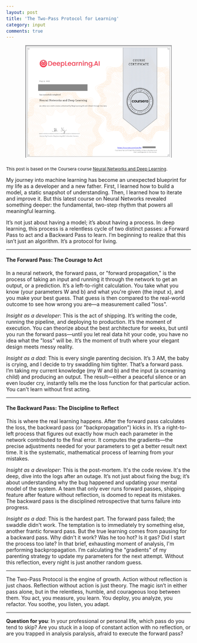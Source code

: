```yaml
---
layout: post
title: 'The Two-Pass Protocol for Learning'
category: input
comments: true
---
```

<p align="center">
  <img src="/assets/certs/dl-01.png" alt="Course Certificate" width="400">
</p>
<sub> This post is based on the Coursera course <a href="https://www.coursera.org/learn/neural-networks-deep-learning" target="_blank">Neural Networks and Deep Learning</a>. </sub>

<br>

My journey into machine learning has become an unexpected blueprint for my life as a developer and a new father. First, I learned how to build a model, a static snapshot of understanding. Then, I learned how to iterate and improve it. But this latest course on Neural Networks revealed something deeper: the fundamental, two-step rhythm that powers all meaningful learning.

It’s not just about having a model; it’s about having a process. In deep learning, this process is a relentless cycle of two distinct passes: a Forward Pass to act and a Backward Pass to learn. I’m beginning to realize that this isn’t just an algorithm. It’s a protocol for living.

---

#### The Forward Pass: The Courage to Act

In a neural network, the forward pass, or "forward propagation," is the process of taking an input and running it through the network to get an output, or a prediction. It’s a left-to-right calculation. You take what you know (your parameters W and b) and what you're given (the input x), and you make your best guess. That guess is then compared to the real-world outcome to see how wrong you are—a measurement called "loss".

*Insight as a developer*: This is the act of shipping. It’s writing the code, running the pipeline, and deploying to production. It’s the moment of execution. You can theorize about the best architecture for weeks, but until you run the forward pass—until you let real data hit your code, you have no idea what the "loss" will be. It’s the moment of truth where your elegant design meets messy reality.

*Insight as a dad*: This is every single parenting decision. It’s 3 AM, the baby is crying, and I decide to try swaddling him tighter. That’s a forward pass. I’m taking my current knowledge (my W and b) and the input (a screaming child) and producing an output. The result—either a peaceful silence or an even louder cry, instantly tells me the loss function for that particular action. You can't learn without first acting.

---

#### The Backward Pass: The Discipline to Reflect

This is where the real learning happens. After the forward pass calculates the loss, the backward pass (or "backpropagation") kicks in. It’s a right-to-left process that figures out exactly how much each parameter in the network contributed to the final error. It computes the gradients—the precise adjustments needed for your parameters to get a better result next time. It is the systematic, mathematical process of learning from your mistakes.

*Insight as a developer*: This is the post-mortem. It's the code review. It's the deep, dive into the logs after an outage. It’s not just about fixing the bug; it’s about understanding why the bug happened and updating your mental model of the system. A team that only ever runs forward passes, shipping feature after feature without reflection, is doomed to repeat its mistakes. The backward pass is the disciplined retrospective that turns failure into progress.

*Insight as a dad*: This is the hardest part. The forward pass failed; the swaddle didn't work. The temptation is to immediately try something else, another frantic forward pass. But the true learning comes from pausing for a backward pass. Why didn't it work? Was he too hot? Is it gas? Did I start the process too late? In that brief, exhausting moment of analysis, I'm performing backpropagation. I’m calculating the "gradients" of my parenting strategy to update my parameters for the next attempt. Without this reflection, every night is just another random guess.

---

The Two-Pass Protocol is the engine of growth. Action without reflection is just chaos. Reflection without action is just theory. The magic isn’t in either pass alone, but in the relentless, humble, and courageous loop between them. You act, you measure, you learn. You deploy, you analyze, you refactor. You soothe, you listen, you adapt.

---

**Question for you**: In your professional or personal life, which pass do you tend to skip? Are you stuck in a loop of constant action with no reflection, or are you trapped in analysis paralysis, afraid to execute the forward pass?